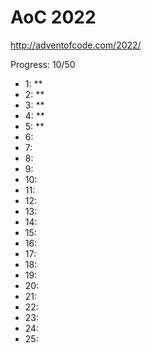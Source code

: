 AoC 2022
====

http://adventofcode.com/2022/


Progress: 10/50

- 1:    **
- 2:    **
- 3:    **
- 4:    **
- 5:    **
- 6:
- 7:
- 8:
- 9:
- 10:
- 11:
- 12:
- 13:
- 14:
- 15:
- 16:
- 17:
- 18:
- 19:
- 20:
- 21:
- 22:
- 23:
- 24:
- 25:
